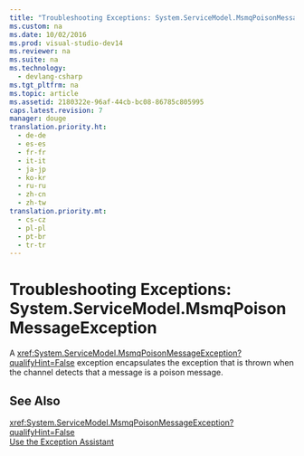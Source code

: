 ```yaml
---
title: "Troubleshooting Exceptions: System.ServiceModel.MsmqPoisonMessageException"
ms.custom: na
ms.date: 10/02/2016
ms.prod: visual-studio-dev14
ms.reviewer: na
ms.suite: na
ms.technology: 
  - devlang-csharp
ms.tgt_pltfrm: na
ms.topic: article
ms.assetid: 2180322e-96af-44cb-bc08-86785c805995
caps.latest.revision: 7
manager: douge
translation.priority.ht: 
  - de-de
  - es-es
  - fr-fr
  - it-it
  - ja-jp
  - ko-kr
  - ru-ru
  - zh-cn
  - zh-tw
translation.priority.mt: 
  - cs-cz
  - pl-pl
  - pt-br
  - tr-tr
---
```

# Troubleshooting Exceptions: System.ServiceModel.MsmqPoisonMessageException
A <xref:System.ServiceModel.MsmqPoisonMessageException?qualifyHint=False> exception encapsulates the exception that is thrown when the channel detects that a message is a poison message.  
  
## See Also  
 <xref:System.ServiceModel.MsmqPoisonMessageException?qualifyHint=False>   
 [Use the Exception Assistant](../Topic/How%20to:%20Use%20the%20Exception%20Assistant.md)